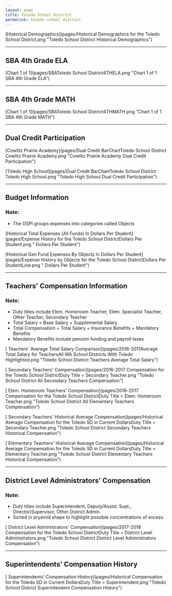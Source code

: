 ```yaml
---
layout: page
title: Toledo School District
permalink: toledo school district
---
```



[Historical Demographics](pages/Historical Demographics for the Toledo School District.png "Toledo School District Historical Demographics")

___

## SBA 4th Grade ELA

[Chart 1 of 1](pages/SBAToledo School District4THELA.png "Chart 1 of 1 SBA 4th Grade ELA")


___

## SBA 4th Grade MATH

[Chart 1 of 1](pages/SBAToledo School District4THMATH.png "Chart 1 of 1 SBA 4th Grade MATH")


___

## Dual Credit Participation

[Cowlitz Prairie Academy](pages/Dual Credit BarChartToledo School District Cowlitz Prairie Academy.png "Cowlitz Prairie Academy Dual Credit Participation")

[Toledo High School](pages/Dual Credit BarChartToledo School District Toledo High School.png "Toledo High School Dual Credit Participation")


___

## Budget Information
### Note:
- The OSPI groups expenses into categories called Objects

[Historical Total Expenses (All Funds) In Dollars Per Student](pages/Expense History for the Toledo School DistrictDollars Per Student.png " Dollars Per Student")

[Historical Gen Fund Expenses By Objects In Dollars Per Student](pages/Expense History by Objects for the Toledo School DistrictDollars Per StudentLine.png " Dollars Per Student")


___

## Teachers' Compensation Information
### Note:
- Duty titles include Elem. Homeroom Teacher, Elem. Specialist Teacher, Other Teacher, Secondary Teacher
- Total Salary = Base Salary + Supplemental Salary
- Total Compensation = Total Salary + Insurance Benefits + Mandatory Benefits
- Mandatory Benefits include pension funding and payroll taxes

[ Teachers' Average Total Salary Comparison](pages/2016-2017Average Total Salary for TeachersAll WA School Districts With Toledo Highlighted.png "Toledo School District Teachers Average Total Salary")

[ Secondary Teachers' Compensation](pages/2016-2017 Compensation for the Toledo School DistrictDuty Title = Secondary Teacher.png "Toledo School District All Secondary Teachers Compensation")

[ Elem. Homeroom Teachers' Compensation](pages/2016-2017 Compensation for the Toledo School DistrictDuty Title = Elem. Homeroom Teacher.png "Toledo School District All Elementary Teachers Compensation")

[ Secondary Teachers' Historical Average Compensation](pages/Historical Average Compensation for the Toledo SD in Current DollarsDuty Title = Secondary Teacher.png "Toledo School District Secondary Teachers Historical Compensation")

[ Elementary Teachers' Historical Average Compensation](pages/Historical Average Compensation for the Toledo SD in Current DollarsDuty Title = Elementary Teacher.png "Toledo School District Elementary Teachers Historical Compensation")


___

## District Level Administrators' Compensation

### Note:
- Duty titles include Superintendent, Deputy/Assist. Supt., Director/Supervisor, Other District Admin.
- Sorted in pryamid shape to highlight possible concentrations of excess.

[ District Level Administrators' Compensation](pages/2017-2018 Compensation for the Toledo School DistrictDuty Title = District Level Administrators.png "Toledo School District District Level Administrators Compensation")


___

## Superintendents' Compensation History

[ Superintendents' Compensation History](pages/Historical Compensation for the Toledo SD in Current DollarsDuty Title = Superintendent.png "Toledo School District Superintendent Compensation History")

